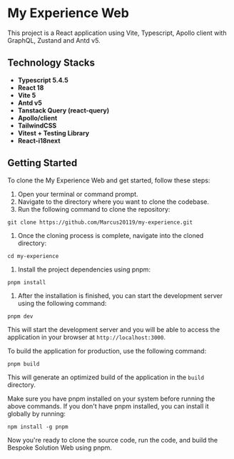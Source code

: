 # My Experience Web

This project is a React application using Vite, Typescript, Apollo client with GraphQL, Zustand and Antd v5.

## Technology Stacks

- **Typescript 5.4.5**
- **React 18**
- **Vite 5**
- **Antd v5**
- **Tanstack Query (react-query)**
- **Apollo/client**
- **TailwindCSS**
- **Vitest + Testing Library**
- **React-i18next**

## Getting Started

To clone the My Experience Web and get started, follow these steps:

1. Open your terminal or command prompt.
2. Navigate to the directory where you want to clone the codebase.
3. Run the following command to clone the repository:

```
git clone https://github.com/Marcus20119/my-experience.git
```

1. Once the cloning process is complete, navigate into the cloned directory:

```
cd my-experience
```

1. Install the project dependencies using pnpm:

```
pnpm install
```

1. After the installation is finished, you can start the development server using the following command:

```
pnpm dev
```

This will start the development server and you will be able to access the application in your browser at `http://localhost:3000`.

To build the application for production, use the following command:

```
pnpm build
```

This will generate an optimized build of the application in the `build` directory.

Make sure you have pnpm installed on your system before running the above commands. If you don't have pnpm installed, you can install it globally by running:

```
npm install -g pnpm
```

Now you're ready to clone the source code, run the code, and build the Bespoke Solution Web using pnpm.
